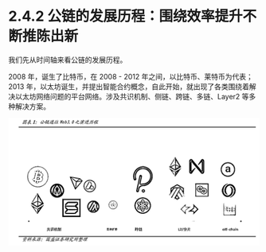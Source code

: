 # 2.4.2 公链的发展历程：围绕效率提升不断推陈出新

我们先从时间轴来看公链的发展历程。

2008 年，诞生了比特币，在 2008 - 2012 年之间，以比特币、莱特币为代表；2013 年，以太坊诞生，并提出智能合约概念，自此开始，就出现了各类围绕着解决以太坊网络问题的平台网络。涉及共识机制、侧链、跨链、多链、Layer2 等多种解决方案。

![](img/12dcd63764544fd6ffbd3f4224723aaa.png)
